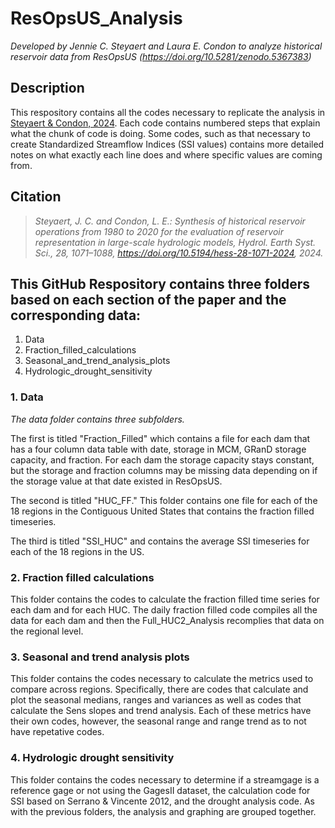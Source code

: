 # ResOpsUS_Analysis 
*Developed by Jennie C. Steyaert and Laura E. Condon to analyze historical reservoir data from ResOpsUS (https://doi.org/10.5281/zenodo.5367383)*

## Description
This respository contains all the codes necessary to replicate the analysis in [Steyaert & Condon, 2024](https://doi.org/10.5194/hess-28-1071-2024). Each code contains numbered steps that explain what the chunk of code is doing. Some codes, such as that necessary to create Standardized Streamflow Indices (SSI values) contains more detailed notes on what exactly each line does and where specific values are coming from.

## Citation
> *Steyaert, J. C. and Condon, L. E.: Synthesis of historical reservoir operations from 1980 to 2020 for the evaluation of reservoir representation in large-scale hydrologic models, Hydrol. Earth Syst. Sci., 28, 1071–1088, https://doi.org/10.5194/hess-28-1071-2024, 2024.*

## This GitHub Respository contains three folders based on each section of the paper and the corresponding data:
1. Data
2. Fraction_filled_calculations
3. Seasonal_and_trend_analysis_plots
4. Hydrologic_drought_sensitivity 

### 1. Data 
*The data folder contains three subfolders.* 

The first is titled "Fraction_Filled" which contains a file for each dam that has a four column data table with date, storage in MCM, GRanD storage capacity, and fraction. For each dam the storage capacity stays constant, but the storage and fraction columns may be missing data depending on if the storage value at that date existed in ResOpsUS.

The second is titled "HUC_FF." This folder contains one file for each of the 18 regions in the Contiguous United States that contains the fraction filled timeseries. 

The third is titled "SSI_HUC" and contains the average SSI timeseries for each of the 18 regions in the US.

### 2. Fraction filled calculations
This folder contains the codes to calculate the fraction filled time series for each dam and for each HUC. The daily fraction filled code compiles all the data for each dam and then the Full_HUC2_Analysis recomplies that data on the regional level.

### 3. Seasonal and trend analysis plots
This folder contains the codes necessary to calculate the metrics used to compare across regions. Specifically, there are codes that calculate and plot the seasonal medians, ranges and variances as well as codes that calculate the Sens slopes and trend analysis. Each of these metrics have their own codes, however, the seasonal range and range trend as to not have repetative codes. 

### 4. Hydrologic drought sensitivity
This folder contains the codes necessary to determine if a streamgage is a reference gage or not using the GagesII dataset, the calculation code for SSI based on Serrano & Vincente 2012, and the drought analysis code. As with the previous folders, the analysis and graphing are grouped together.

